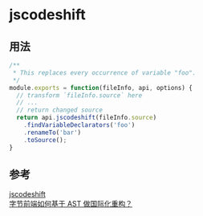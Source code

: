 # jscodeshift

## 用法
```js
/**
 * This replaces every occurrence of variable "foo".
 */
module.exports = function(fileInfo, api, options) {
  // transform `fileInfo.source` here
  // ...
  // return changed source
  return api.jscodeshift(fileInfo.source)
    .findVariableDeclarators('foo')
    .renameTo('bar')
    .toSource();
}
```

## 参考
[jscodeshift](https://github.com/facebook/jscodeshift)  
[字节前端如何基于 AST 做国际化重构？](https://mp.weixin.qq.com/s/NC700iM9vfEBWNg35LZPJw)